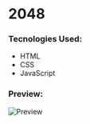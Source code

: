 # 2048
 
### Tecnologies Used:
- HTML
- CSS
- JavaScript

### Preview:

![Preview](https://github.com/wingplanr/2048-demo/blob/main/image.png)
